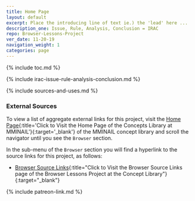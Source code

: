 ```yaml
---
title: Home Page
layout: default
excerpt: Place the introducing line of text ie.) the 'lead' here ...
description_one: Issue, Rule, Analysis, Conclusion = IRAC
repo: Browser-Lessons-Project
ver_date: 11-20-19
navigation_weight: 1
categories: page
---
```

{% include toc.md %}

{% include irac-issue-rule-analysis-conclusion.md %}

{% include sources-and-uses.md %}

### External Sources

To view a list of aggregate external links for this project, visit the [Home Page](https://mminail.github.io/){:title='Click to Visit the Home Page of the Concepts Library at MMINAIL'}{:target='_blank'} of the MMINAIL concept library and scroll the navigator until you see the `Browser` section.

In the sub-menu of the `Browser` section you will find a hyperlink to the source links for this project, as follows:

- [Browser Source Links](https://mminail.github.io/Browser/Browser-Source-Links.htm){:title="Click to Visit the Browser Source Links page of the Browser Lessons Project at the Concept Library"}{:target="_blank"}

{% include patreon-link.md %}
